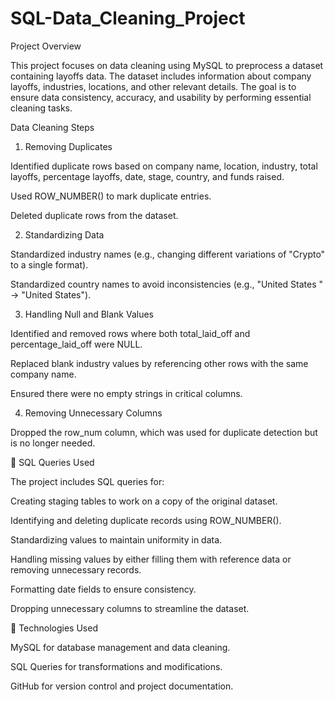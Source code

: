 # SQL-Data_Cleaning_Project

Project Overview

This project focuses on data cleaning using MySQL to preprocess a dataset containing layoffs data. The dataset includes information about company layoffs, industries, locations, and other relevant details. The goal is to ensure data consistency, accuracy, and usability by performing essential cleaning tasks.

Data Cleaning Steps

1. Removing Duplicates

Identified duplicate rows based on company name, location, industry, total layoffs, percentage layoffs, date, stage, country, and funds raised.

Used ROW_NUMBER() to mark duplicate entries.

Deleted duplicate rows from the dataset.

2. Standardizing Data

Standardized industry names (e.g., changing different variations of "Crypto" to a single format).

Standardized country names to avoid inconsistencies (e.g., "United States " → "United States").

3. Handling Null and Blank Values

Identified and removed rows where both total_laid_off and percentage_laid_off were NULL.

Replaced blank industry values by referencing other rows with the same company name.

Ensured there were no empty strings in critical columns.

4. Removing Unnecessary Columns

Dropped the row_num column, which was used for duplicate detection but is no longer needed.


 📌 SQL Queries Used

The project includes SQL queries for:

Creating staging tables to work on a copy of the original dataset.

Identifying and deleting duplicate records using ROW_NUMBER().

Standardizing values to maintain uniformity in data.

Handling missing values by either filling them with reference data or removing unnecessary records.

Formatting date fields to ensure consistency.

Dropping unnecessary columns to streamline the dataset.


📌 Technologies Used

MySQL for database management and data cleaning.

SQL Queries for transformations and modifications.

GitHub for version control and project documentation.
